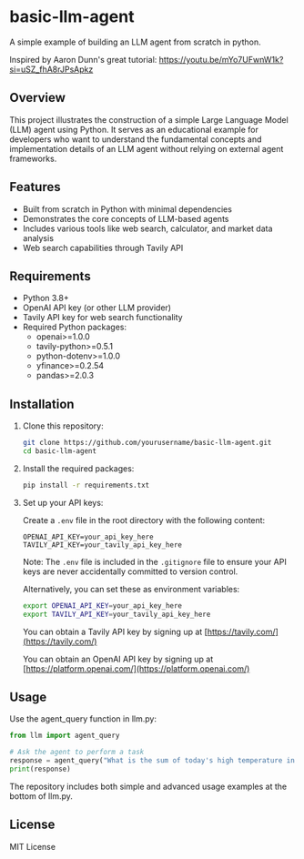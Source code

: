 # basic-llm-agent
A simple example of building an LLM agent from scratch in python.

Inspired by Aaron Dunn's great tutorial:
https://youtu.be/mYo7UFwnW1k?si=uSZ_fhA8rJPsApkz

## Overview
This project illustrates the construction of a simple Large Language Model (LLM) agent using Python. It serves as an educational example for developers who want to understand the fundamental concepts and implementation details of an LLM agent without relying on external agent frameworks.

## Features
- Built from scratch in Python with minimal dependencies
- Demonstrates the core concepts of LLM-based agents
- Includes various tools like web search, calculator, and market data analysis
- Web search capabilities through Tavily API

## Requirements
- Python 3.8+
- OpenAI API key (or other LLM provider)
- Tavily API key for web search functionality
- Required Python packages:
  - openai>=1.0.0
  - tavily-python>=0.5.1
  - python-dotenv>=1.0.0
  - yfinance>=0.2.54
  - pandas>=2.0.3

## Installation

1. Clone this repository:
   ```bash
   git clone https://github.com/yourusername/basic-llm-agent.git
   cd basic-llm-agent
   ```

2. Install the required packages:
   ```bash
   pip install -r requirements.txt
   ```

3. Set up your API keys:
   
   Create a `.env` file in the root directory with the following content:
   ```
   OPENAI_API_KEY=your_api_key_here
   TAVILY_API_KEY=your_tavily_api_key_here
   ```

   Note: The `.env` file is included in the `.gitignore` file to ensure your API keys are never accidentally committed to version control.

   Alternatively, you can set these as environment variables:
   ```bash
   export OPENAI_API_KEY=your_api_key_here
   export TAVILY_API_KEY=your_tavily_api_key_here
   ```

   You can obtain a Tavily API key by signing up at [https://tavily.com/](https://tavily.com/)
   
   You can obtain an OpenAI API key by signing up at [https://platform.openai.com/](https://platform.openai.com/)

## Usage

Use the agent_query function in llm.py:

```python
from llm import agent_query

# Ask the agent to perform a task
response = agent_query("What is the sum of today's high temperature in Paris and Boston?")
print(response)
```

The repository includes both simple and advanced usage examples at the bottom of llm.py.

## License
MIT License


